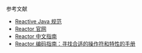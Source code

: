 参考文献

* [Reactive Java 规范](https://github.com/reactive-streams/reactive-streams-jvm)
* [Reactor 官网](https://projectreactor.io/)
* [Reactor 中文指南](https://projectreactor.mydoc.io/)
* [Reactor 编码指南：寻找合适的操作符和特性的手册](https://projectreactor.io/docs/core/release/reference/index.html)

